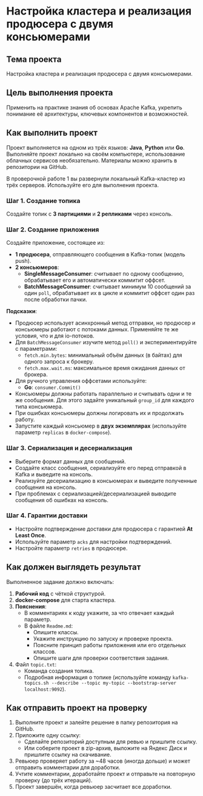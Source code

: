 # Настройка кластера и реализация продюсера с двумя консьюмерами

## Тема проекта
Настройка кластера и реализация продюсера с двумя консьюмерами.

## Цель выполнения проекта
Применить на практике знания об основах Apache Kafka, укрепить понимание её архитектуры, ключевых компонентов и возможностей.

## Как выполнить проект
Проект выполняется на одном из трёх языков: **Java**, **Python** или **Go**. Выполняйте проект локально на своём компьютере, использование облачных сервисов необязательно. Материалы можно хранить в репозитории на GitHub.

В проверочной работе 1 вы развернули локальный Kafka-кластер из трёх серверов. Используйте его для выполнения проекта.

###  Шаг 1. Создание топика
Создайте топик с **3 партициями** и **2 репликами** через консоль.
 
###  Шаг 2. Создание приложения
Создайте приложение, состоящее из:
- **1 продюсера**, отправляющего сообщения в Kafka-топик (модель push).
- **2 консьюмеров**:
  - **SingleMessageConsumer**: считывает по одному сообщению, обрабатывает его и автоматически коммитит оффсет.
  - **BatchMessageConsumer**: считывает минимум 10 сообщений за один `poll`, обрабатывает их в цикле и коммитит оффсет один раз после обработки пачки.

**Подсказки**:
- Продюсер использует асинхронный метод отправки, но продюсер и консьюмеры работают с потоками данных. Применяйте те же условия, что и для io-потоков.
- Для `BatchMessageConsumer` изучите метод `poll()` и экспериментируйте с параметрами:
  - `fetch.min.bytes`: минимальный объём данных (в байтах) для одного запроса к брокеру.
  - `fetch.max.wait.ms`: максимальное время ожидания данных от брокера.
- Для ручного управления оффсетами используйте:
  - **Go**: `consumer.Commit()`
- Консьюмеры должны работать параллельно и считывать одни и те же сообщения. Для этого задайте уникальный `group_id` для каждого типа консьюмера.
- При ошибках консьюмеры должны логировать их и продолжать работу.
- Запустите каждый консьюмер в **двух экземплярах** (используйте параметр `replicas` в `docker-compose`).

###  Шаг 3. Сериализация и десериализация
- Выберите формат данных для сообщений.
- Создайте класс сообщения, сериализуйте его перед отправкой в Kafka и выведите на консоль.
- Реализуйте десериализацию в консьюмерах и выведите полученные сообщения на консоль.
- При проблемах с сериализацией/десериализацией выводите сообщения об ошибках на консоль.

###  Шаг 4. Гарантии доставки
- Настройте подтверждение доставки для продюсера с гарантией **At Least Once**.
- Используйте параметр `acks` для настройки подтверждений.
- Настройте параметр `retries` в продюсере.

## Как должен выглядеть результат
Выполненное задание должно включать:
1. **Рабочий код** с чёткой структурой.
2. **docker-compose** для старта кластера.
3. **Пояснения**:
   - В комментариях к коду укажите, за что отвечает каждый параметр.
   - В файле `Readme.md`:
     - Опишите классы.
     - Укажите инструкцию по запуску и проверке проекта.
     - Поясните принцип работы приложения или его отдельных классов.
     - Опишите шаги для проверки соответствия задания.
4. Файл `topic.txt`:
   - Команда создания топика.
   - Подробная информация о топике (используйте команду `kafka-topics.sh --describe --topic my-topic --bootstrap-server localhost:9092`).

## Как отправить проект на проверку
1. Выполните проект и залейте решение в папку репозитория на GitHub.
2. Приложите одну ссылку:
   - Сделайте репозиторий доступным для ревью и пришлите ссылку.
   - Или соберите проект в zip-архив, выложите на Яндекс Диск и пришлите ссылку на скачивание.
3. Ревьюер проверяет работу за ~48 часов (иногда дольше) и может отправить комментарии для доработки.
4. Учтите комментарии, доработайте проект и отправьте на повторную проверку (до трёх итераций).
5. Проект завершён, когда ревьюер засчитает все доработки.